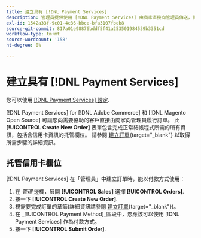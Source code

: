 ```yaml
---
title: 建立具有 [!DNL Payment Services]
description: 管理員提供使用 [!DNL Payment Services] 由商家直接向管理員傳送，供需要協助的客戶使用。
exl-id: 1542a33f-9c01-4c36-bbce-bfa3107fbeb8
source-git-commit: 817a01e98876bddf5f41a253501984539b3351cd
workflow-type: tm+mt
source-wordcount: '158'
ht-degree: 0%

---
```


# 建立具有 [!DNL Payment Services]

您可以使用 [[!DNL Payment Services] 設定](settings.md).

[!DNL Payment Services] for [!DNL Adobe Commerce] 和 [!DNL Magento Open Source] 可讓您向需要協助的客戶直接由商家向管理員履行訂單。 此 **[!UICONTROL Create New Order]** 表單包含完成正常結帳程式所需的所有資訊，包括含信用卡資訊的托管欄位。 請參閱 [建立訂單](https://docs.magento.com/user-guide/customers/customer-account-create-order.html){target="_blank"} 以取得所需步驟的詳細資訊。

## 托管信用卡欄位

[!DNL Payment Services] 在「管理員」中建立訂單時，能以付款方式使用：

1. 在 _管理_ 邊欄，展開 **[!UICONTROL Sales]** 選擇 **[!UICONTROL Orders]**.
1. 按一下 **[!UICONTROL Create New Order]**.
1. 視需要完成訂單的章節(詳細資訊請參閱 [建立訂單](https://docs.magento.com/user-guide/customers/customer-account-create-order.html){target="_blank"})。
1. 在 _[!UICONTROL Payment Method]_區段中，您應該可以使用 [!DNL Payment Services] 作為付款方式。
1. 按一下 **[!UICONTROL Submit Order]**.
